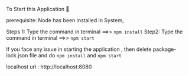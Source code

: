 To Start this Application 🚀

prerequisite:
    Node has been installed in System,

Steps 1: 
  Type the command in terminal ==>>  `npm install`
Step2:
  Type the command in terminal ==>>  `npm start`


If you face any issue in starting the application , then delete package-lock.json file and do  `npm install` and `npm start`

localhost url : http://localhost:8080
